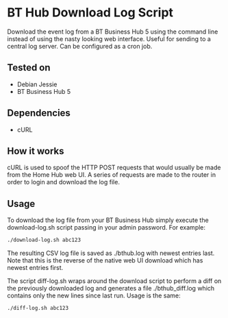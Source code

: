 BT Hub Download Log Script
==========================

Download the event log from a BT Business Hub 5 using the command line instead of using the nasty looking web interface. Useful for sending to a central log server. Can be configured as a cron job.

## Tested on
* Debian Jessie
* BT Business Hub 5

## Dependencies
* cURL

## How it works
cURL is used to spoof the HTTP POST requests that would usually be made from the Home Hub web UI. A series of requests are made to the router in order to login and download the log file.

## Usage
To download the log file from your BT Business Hub simply execute the download-log.sh script passing in your admin password. For example:

```bash
./download-log.sh abc123
```

The resulting CSV log file is saved as ./bthub.log with newest entries last. Note that this is the reverse of the native web UI download which has newest entries first.

The script diff-log.sh wraps around the download script to perform a diff on the previously downloaded log and generates a file ./bthub_diff.log which contains only the new lines since last run. Usage is the same:

```bash
./diff-log.sh abc123
```

